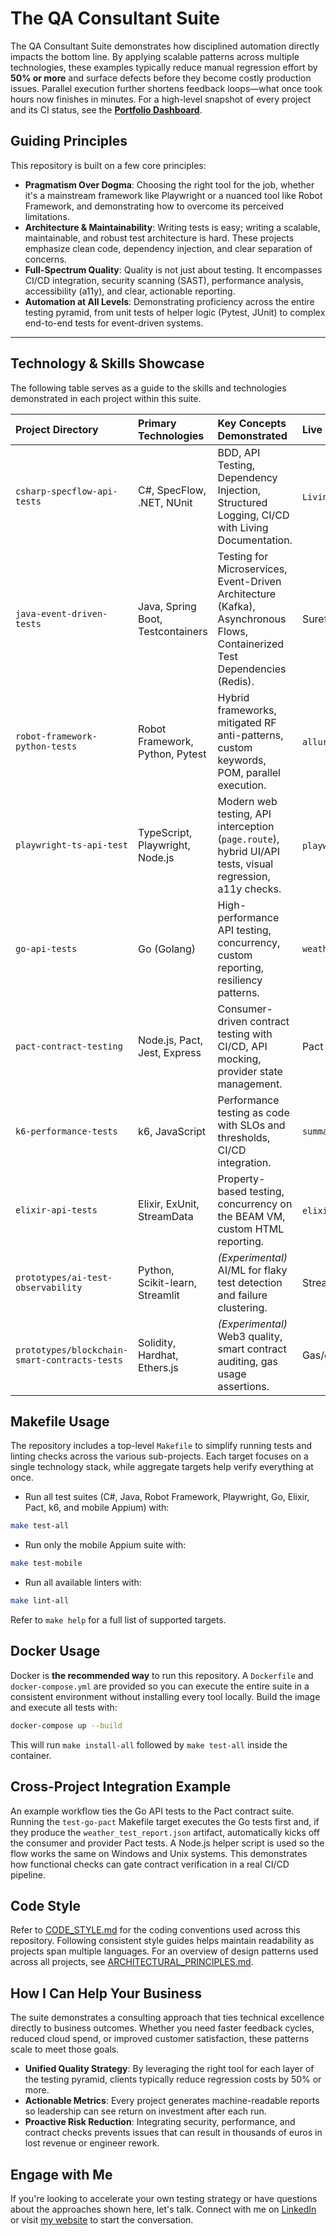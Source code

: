 # The QA Consultant Suite

The QA Consultant Suite demonstrates how disciplined automation directly impacts the bottom line. By applying scalable patterns across multiple technologies, these examples typically reduce manual regression effort by **50% or more** and surface defects before they become costly production issues. Parallel execution further shortens feedback loops—what once took hours now finishes in minutes. For a high-level snapshot of every project and its CI status, see the **[Portfolio Dashboard](dashboard.md)**.

## Guiding Principles

This repository is built on a few core principles:

-   **Pragmatism Over Dogma**: Choosing the right tool for the job, whether it's a mainstream framework like Playwright or a nuanced tool like Robot Framework, and demonstrating how to overcome its perceived limitations.
-   **Architecture & Maintainability**: Writing tests is easy; writing a scalable, maintainable, and robust test architecture is hard. These projects emphasize clean code, dependency injection, and clear separation of concerns.
-   **Full-Spectrum Quality**: Quality is not just about testing. It encompasses CI/CD integration, security scanning (SAST), performance analysis, accessibility (a11y), and clear, actionable reporting.
-   **Automation at All Levels**: Demonstrating proficiency across the entire testing pyramid, from unit tests of helper logic (Pytest, JUnit) to complex end-to-end tests for event-driven systems.

---

## Technology & Skills Showcase

The following table serves as a guide to the skills and technologies demonstrated in each project within this suite.

| Project Directory | Primary Technologies | Key Concepts Demonstrated | Live Report |
| :--- | :--- | :--- | :--- |
| `csharp-specflow-api-tests` | C#, SpecFlow, .NET, NUnit | BDD, API Testing, Dependency Injection, Structured Logging, CI/CD with Living Documentation. | `LivingDoc.html` artifact |
| `java-event-driven-tests` | Java, Spring Boot, Testcontainers | Testing for Microservices, Event-Driven Architecture (Kafka), Asynchronous Flows, Containerized Test Dependencies (Redis). | Surefire HTML reports |
| `robot-framework-python-tests` | Robot Framework, Python, Pytest | Hybrid frameworks, mitigated RF anti-patterns, custom keywords, POM, parallel execution. | `allure-report` artifact |
| `playwright-ts-api-test` | TypeScript, Playwright, Node.js | Modern web testing, API interception (`page.route`), hybrid UI/API tests, visual regression, a11y checks. | `playwright-report` HTML |
| `go-api-tests` | Go (Golang) | High-performance API testing, concurrency, custom reporting, resiliency patterns. | `weather_test_report.json` |
| `pact-contract-testing` | Node.js, Pact, Jest, Express | Consumer-driven contract testing with CI/CD, API mocking, provider state management. | Pact logs & HTML |
| `k6-performance-tests` | k6, JavaScript | Performance testing as code with SLOs and thresholds, CI/CD integration. | `summary.html` |
| `elixir-api-tests` | Elixir, ExUnit, StreamData | Property-based testing, concurrency on the BEAM VM, custom HTML reporting. | `elixir-reports` HTML |
| `prototypes/ai-test-observability` | Python, Scikit-learn, Streamlit | *(Experimental)* AI/ML for flaky test detection and failure clustering. | Streamlit dashboard |
| `prototypes/blockchain-smart-contracts-tests` | Solidity, Hardhat, Ethers.js | *(Experimental)* Web3 quality, smart contract auditing, gas usage assertions. | Gas/coverage reports |

## Makefile Usage

The repository includes a top-level `Makefile` to simplify running tests and
linting checks across the various sub-projects. Each target focuses on a single
technology stack, while aggregate targets help verify everything at once.

- Run all test suites (C#, Java, Robot Framework, Playwright, Go, Elixir, Pact, k6, and mobile Appium) with:

```bash
make test-all
```

- Run only the mobile Appium suite with:

```bash
make test-mobile
```

- Run all available linters with:

```bash
make lint-all
```

Refer to `make help` for a full list of supported targets.

## Docker Usage

Docker is **the recommended way** to run this repository. A `Dockerfile` and `docker-compose.yml` are provided so you can execute the entire suite in a consistent environment without installing every tool locally. Build the image and execute all tests with:

```bash
docker-compose up --build
```

This will run `make install-all` followed by `make test-all` inside the container.

## Cross-Project Integration Example

An example workflow ties the Go API tests to the Pact contract suite. Running
the `test-go-pact` Makefile target executes the Go tests first and, if they
produce the `weather_test_report.json` artifact, automatically kicks off the
consumer and provider Pact tests. A Node.js helper script is used so the flow
works the same on Windows and Unix systems. This demonstrates how functional
checks can gate contract verification in a real CI/CD pipeline.

## Code Style

Refer to [CODE_STYLE.md](CODE_STYLE.md) for the coding conventions used across
this repository. Following consistent style guides helps maintain readability
as projects span multiple languages.
For an overview of design patterns used across all projects, see [ARCHITECTURAL_PRINCIPLES.md](ARCHITECTURAL_PRINCIPLES.md).

## How I Can Help Your Business

The suite demonstrates a consulting approach that ties technical excellence directly to business outcomes. Whether you need faster feedback cycles, reduced cloud spend, or improved customer satisfaction, these patterns scale to meet those goals.

- **Unified Quality Strategy**: By leveraging the right tool for each layer of the testing pyramid, clients typically reduce regression costs by 50% or more.
- **Actionable Metrics**: Every project generates machine-readable reports so leadership can see return on investment after each run.
- **Proactive Risk Reduction**: Integrating security, performance, and contract checks prevents issues that can result in thousands of euros in lost revenue or engineer rework.

## Engage with Me

If you're looking to accelerate your own testing strategy or have questions about the approaches shown here, let's talk. Connect with me on [LinkedIn](https://www.linkedin.com/) or visit [my website](https://example.com) to start the conversation.
